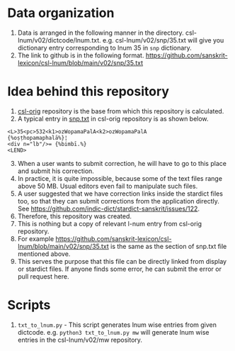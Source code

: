 # Data organization

1. Data is arranged in the following manner in the directory. csl-lnum/v02/dictcode/lnum.txt. e.g. csl-lnum/v02/snp/35.txt will give you dictionary entry corresponding to lnum 35 in `snp` dictionary.
2. The link to github is in the following format. https://github.com/sanskrit-lexicon/csl-lnum/blob/main/v02/snp/35.txt

# Idea behind this repository

1. [csl-orig](https://github.com/sanskrit-lexicon/csl-orig/) repository is the base from which this repository is calculated.
2. A typical entry in [snp.txt](https://github.com/sanskrit-lexicon/csl-orig/blob/master/v02/snp/snp.txt) in csl-orig repository is as shown below.
```
<L>35<pc>532<k1>ozWopamaPalA<k2>ozWopamaPalA
{%oṣṭhopamaphalā%}¦
<div n="lb"/>= {%bimbī.%}
<LEND>
```
3. When a user wants to submit correction, he will have to go to this place and submit his correction.
4. In practice, it is quite impossible, because some of the text files range above 50 MB. Usual editors even fail to manipulate such files.
5. A user suggested that we have correction links inside the stardict files too, so that they can submit corrections from the application directly. See https://github.com/indic-dict/stardict-sanskrit/issues/122.
6. Therefore, this repository was created.
7. This is nothing but a copy of relevant l-num entry from csl-orig repository.
8. For example https://github.com/sanskrit-lexicon/csl-lnum/blob/main/v02/snp/35.txt is the same as the section of snp.txt file mentioned above.
9. This serves the purpose that this file can be directly linked from display or stardict files. If anyone finds some error, he can submit the error or pull request here.

# Scripts

1. `txt_to_lnum.py` - This script generates lnum wise entries from given dictcode. e.g. `python3 txt_to_lnum.py mw` will generate lnum wise entries in the csl-lnum/v02/mw repository.

